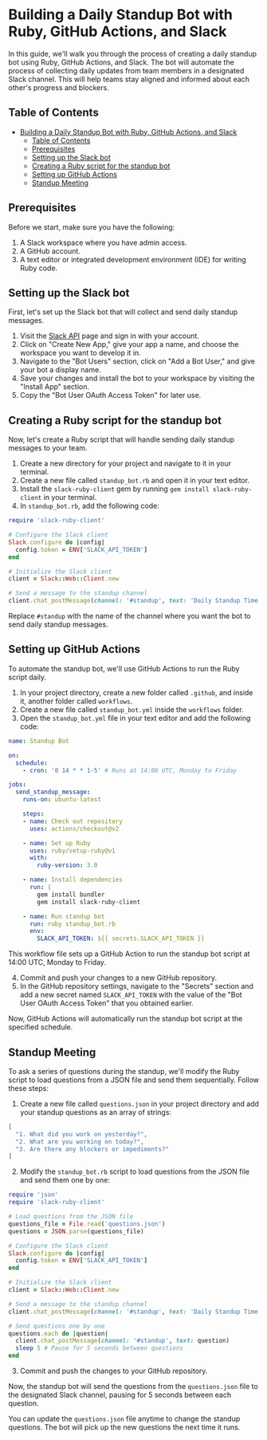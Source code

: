 # Building a Daily Standup Bot with Ruby, GitHub Actions, and Slack

In this guide, we'll walk you through the process of creating a daily standup bot using Ruby, GitHub Actions, and Slack. The bot will automate the process of collecting daily updates from team members in a designated Slack channel. This will help teams stay aligned and informed about each other's progress and blockers.

## Table of Contents

- [Building a Daily Standup Bot with Ruby, GitHub Actions, and Slack](#building-a-daily-standup-bot-with-ruby-github-actions-and-slack)
  - [Table of Contents](#table-of-contents)
  - [Prerequisites](#prerequisites)
  - [Setting up the Slack bot](#setting-up-the-slack-bot)
  - [Creating a Ruby script for the standup bot](#creating-a-ruby-script-for-the-standup-bot)
  - [Setting up GitHub Actions](#setting-up-github-actions)
  - [Standup Meeting](#standup-meeting)

## Prerequisites

Before we start, make sure you have the following:

1. A Slack workspace where you have admin access.
2. A GitHub account.
3. A text editor or integrated development environment (IDE) for writing Ruby code.

## Setting up the Slack bot

First, let's set up the Slack bot that will collect and send daily standup messages.

1. Visit the [Slack API](https://api.slack.com/apps) page and sign in with your account.
2. Click on "Create New App," give your app a name, and choose the workspace you want to develop it in.
3. Navigate to the "Bot Users" section, click on "Add a Bot User," and give your bot a display name.
4. Save your changes and install the bot to your workspace by visiting the "Install App" section.
5. Copy the "Bot User OAuth Access Token" for later use.

## Creating a Ruby script for the standup bot

Now, let's create a Ruby script that will handle sending daily standup messages to your team.

1. Create a new directory for your project and navigate to it in your terminal.
2. Create a new file called `standup_bot.rb` and open it in your text editor.
3. Install the `slack-ruby-client` gem by running `gem install slack-ruby-client` in your terminal.
4. In `standup_bot.rb`, add the following code:

```ruby
require 'slack-ruby-client'

# Configure the Slack client
Slack.configure do |config|
  config.token = ENV['SLACK_API_TOKEN']
end

# Initialize the Slack client
client = Slack::Web::Client.new

# Send a message to the standup channel
client.chat_postMessage(channel: '#standup', text: 'Daily Standup Time! Please share your updates:')
```

Replace `#standup` with the name of the channel where you want the bot to send daily standup messages.

## Setting up GitHub Actions

To automate the standup bot, we'll use GitHub Actions to run the Ruby script daily.

1. In your project directory, create a new folder called `.github`, and inside it, another folder called `workflows`.
2. Create a new file called `standup_bot.yml` inside the `workflows` folder.
3. Open the `standup_bot.yml` file in your text editor and add the following code:

```yaml
name: Standup Bot

on:
  schedule:
    - cron: '0 14 * * 1-5' # Runs at 14:00 UTC, Monday to Friday

jobs:
  send_standup_message:
    runs-on: ubuntu-latest

    steps:
    - name: Check out repository
      uses: actions/checkout@v2

    - name: Set up Ruby
      uses: ruby/setup-ruby@v1
      with:
        ruby-version: 3.0

    - name: Install dependencies
      run: |
        gem install bundler
        gem install slack-ruby-client

    - name: Run standup bot
      run: ruby standup_bot.rb
      env:
        SLACK_API_TOKEN: ${{ secrets.SLACK_API_TOKEN }}
```

This workflow file sets up a GitHub Action to run the standup bot script at 14:00 UTC, Monday to Friday.

4. Commit and push your changes to a new GitHub repository.
5. In the GitHub repository settings, navigate to the "Secrets" section and add a new secret named `SLACK_API_TOKEN` with the value of the "Bot User OAuth Access Token" that you obtained earlier.

Now, GitHub Actions will automatically run the standup bot script at the specified schedule.

## Standup Meeting

To ask a series of questions during the standup, we'll modify the Ruby script to load questions from a JSON file and send them sequentially. Follow these steps:

1. Create a new file called `questions.json` in your project directory and add your standup questions as an array of strings:

```json
[
  "1. What did you work on yesterday?",
  "2. What are you working on today?",
  "3. Are there any blockers or impediments?"
]
```

2. Modify the `standup_bot.rb` script to load questions from the JSON file and send them one by one:

```ruby
require 'json'
require 'slack-ruby-client'

# Load questions from the JSON file
questions_file = File.read('questions.json')
questions = JSON.parse(questions_file)

# Configure the Slack client
Slack.configure do |config|
  config.token = ENV['SLACK_API_TOKEN']
end

# Initialize the Slack client
client = Slack::Web::Client.new

# Send a message to the standup channel
client.chat_postMessage(channel: '#standup', text: 'Daily Standup Time! Please share your updates:')

# Send questions one by one
questions.each do |question|
  client.chat_postMessage(channel: '#standup', text: question)
  sleep 5 # Pause for 5 seconds between questions
end
```

3. Commit and push the changes to your GitHub repository.

Now, the standup bot will send the questions from the `questions.json` file to the designated Slack channel, pausing for 5 seconds between each question.

You can update the `questions.json` file anytime to change the standup questions. The bot will pick up the new questions the next time it runs.
